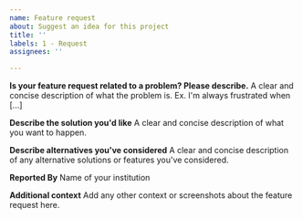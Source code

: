 ```yaml
---
name: Feature request
about: Suggest an idea for this project
title: ''
labels: 1 - Request
assignees: ''

---
```


**Is your feature request related to a problem? Please describe.**
A clear and concise description of what the problem is. Ex. I'm always frustrated when [...]

**Describe the solution you'd like**
A clear and concise description of what you want to happen.

**Describe alternatives you've considered**
A clear and concise description of any alternative solutions or features you've considered.

**Reported By**
Name of your institution

**Additional context**
Add any other context or screenshots about the feature request here.
